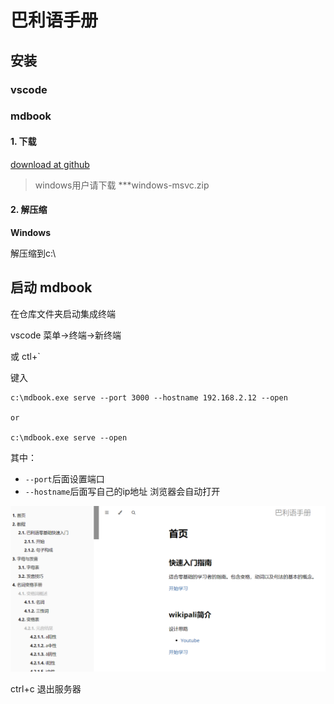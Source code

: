 # 巴利语手册

## 安装

### vscode


### mdbook

#### 1. 下载
[download at github](https://github.com/rust-lang/mdBook/releases)

>windows用户请下载 ***windows-msvc.zip

#### 2. 解压缩

**Windows**

解压缩到c:\



## 启动 mdbook
在仓库文件夹启动集成终端

vscode 菜单->终端->新终端

或 ctl+`

键入

```
c:\mdbook.exe serve --port 3000 --hostname 192.168.2.12 --open

or

c:\mdbook.exe serve --open
```
其中：
- `--port`后面设置端口
- `--hostname`后面写自己的ip地址
浏览器会自动打开

![home](images/home.png)


ctrl+c 退出服务器